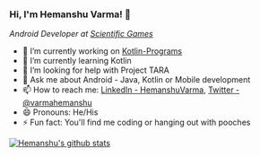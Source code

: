 ### Hi, I'm Hemanshu Varma! :wave:

_Android Developer at [Scientific Games](http://scientificgames.com/)_

- 🔭 I’m currently working on [Kotlin-Programs](https://github.com/HemanshuVarma/Kotlin-Programs)
- 🌱 I’m currently learning Kotlin
- 🤔 I’m looking for help with Project TARA
- 💬 Ask me about Android - Java, Kotlin or Mobile development
- 📫 How to reach me: [LinkedIn - HemanshuVarma](https://www.linkedin.com/in/hemanshuvarma/), [Twitter - @varmahemanshu](https://twitter.com/varmahemanshu)
- 😄 Pronouns: He/His
- ⚡ Fun fact: You'll find me coding or hanging out with pooches


[![Hemanshu's github stats](https://github-readme-stats.vercel.app/api?username=HemanshuVarma)](https://github.com/HemanshuVarma)
